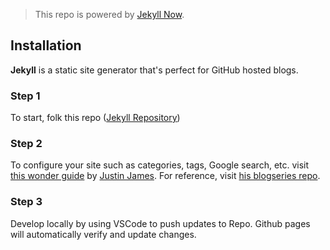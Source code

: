 > This repo is powered by [Jekyll Now](https://github.com/jekyll/jekyll).

## Installation

**Jekyll** is a static site generator that's perfect for GitHub hosted blogs.

### Step 1

To start, folk this repo ([Jekyll Repository](https://github.com/jekyll/jekyll))

### Step 2

To configure your site such as categories, tags, Google search, etc. 
visit [this wonder guide](https://digitaldrummerj.me/blogging-on-github-part-1-getting-started/?fbclid=IwAR0KH2V54ufXkwIILC0vOsMfnzOA_jr57yJGhIRVTeZot94yW9Uet0rWdhc) by [Justin James](https://digitaldrummerj.me/about/).
For reference, visit [his blogseries repo](https://github.com/digitaldrummerj/jekyllforblogseries).

### Step 3

Develop locally by using VSCode to push updates to Repo. Github pages will automatically verify and update changes. 
